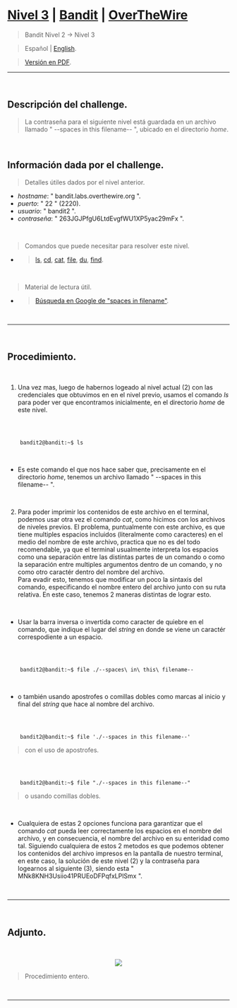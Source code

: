 
# [Nivel 3](https://overthewire.org/wargames/bandit/bandit3.html) | [Bandit](https://overthewire.org/wargames/bandit/) | [OverTheWire](https://overthewire.org/wargames/)
> Bandit Nivel 2 → Nivel 3

> Español | [English](https://github.com/frandausmeier/CTF_Write-Ups/blob/main/OverTheWire/Bandit/Level_3/level-3_bandit_overthewire_eng.md).

> [Versión en PDF](https://drive.google.com/file/d/1j-zgMBi_3kCDT0aUHpzehkX3Ujbk8_-Y/view?usp=drive_link).

-----

<br>

## Descripción del challenge.
> La contraseña para el siguiente nivel está guardada en un archivo llamado " --spaces in this filename-- ", ubicado en el directorio _home_.

<br>

## Información dada por el challenge.
> Detalles útiles dados por el nivel anterior.
- _hostname_: " bandit.labs.overthewire.org ".
- _puerto_: " 22 " (2220).
- _usuario_: " bandit2 ".
- _contraseña_: " 263JGJPfgU6LtdEvgfWU1XP5yac29mFx ".

<br>

> Comandos que puede necesitar para resolver este nivel.
- > [ls](https://manpages.ubuntu.com/manpages/noble/man1/ls.1.html),  [cd](https://manpages.ubuntu.com/manpages/noble/man1/cd.1posix.html),  [cat](https://manpages.ubuntu.com/manpages/noble/man1/cat.1.html),  [file](https://manpages.ubuntu.com/manpages/noble/man1/file.1.html),  [du](https://manpages.ubuntu.com/manpages/noble/man1/du.1.html),  [find](https://manpages.ubuntu.com/manpages/noble/man1/find.1.html).

<br>

> Material de lectura útil.
- > [Búsqueda en Google de "spaces in filename"](https://www.google.com/search?q=spaces+in+filename).

<br>

-----

<br>

## Procedimiento.


<br>

1. Una vez mas, luego de habernos logeado al nivel actual (2) con las credenciales que obtuvimos en en el nivel previo, usamos el comando _ls_ para poder ver que encontramos inicialmente, en el directorio _home_ de este nivel.

<br>

```

	bandit2@bandit:~$ ls

```

<br>

- Es este comando el que nos hace saber que, precisamente en el directorio _home_, tenemos un archivo llamado " --spaces in this filename-- ".

<br>

2. Para poder imprimir los contenidos de este archivo en el terminal, podemos usar otra vez el comando _cat_, como hicimos con los archivos de niveles previos. El problema, puntualmente con este archivo, es que tiene multiples espacios incluidos (literalmente como caracteres) en el medio del nombre de este archivo, practica que no es del todo recomendable, ya que el terminal usualmente interpreta los espacios como una separación entre las distintas partes de un comando o como la separación entre multiples argumentos dentro de un comando, y no como otro caractér dentro del nombre del archivo.\
Para evadir esto, tenemos que modificar un poco la sintaxis del comando, especificando el nombre entero del archivo junto con su ruta relativa. En este caso, tenemos 2 maneras distintas de lograr esto. 

<br>

- Usar la barra inversa o invertida como caracter de quiebre en el comando, que indique el lugar del _string_ en donde se viene un caractér correspodiente a un espacio.

<br>

```

	bandit2@bandit:~$ file ./--spaces\ in\ this\ filename--

```

<br>

- o también usando apostrofes o comillas dobles como marcas al inicio y final del _string_ que hace al nombre del archivo.

<br>

```

	bandit2@bandit:~$ file './--spaces in this filename--'

```
> con el uso de apostrofes.

<br>

```
	
    bandit2@bandit:~$ file "./--spaces in this filename--"

```
> o usando comillas dobles.

<br>

* Cualquiera de estas 2 opciones funciona para garantizar que el comando _cat_ pueda leer correctamente los espacios en el nombre del archivo, y en consecuencia, el nombre del archivo en su enteridad como tal. Siguiendo cualquiera de estos 2 metodos es que podemos obtener los contenidos del archivo impresos en la pantalla de nuestro terminal, en este caso, la solución de este nivel (2) y la contraseña para logearnos al siguiente (3), siendo esta " MNk8KNH3Usiio41PRUEoDFPqfxLPlSmx ".

<br> 

---

<br>

## Adjunto.

<br>

<p align="center">
  <img src="./Level_3/attachments/level-3_bandit_overthewire.gif">
</p>

> Procedimiento entero.

<br>

----
